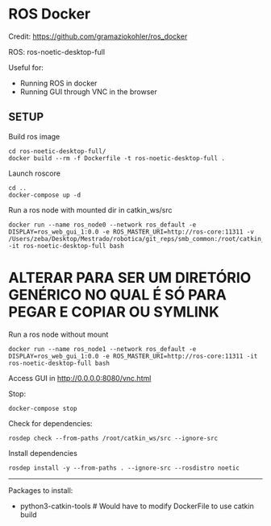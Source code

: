 # ROS Docker

Credit: https://github.com/gramaziokohler/ros_docker

ROS: ros-noetic-desktop-full

Useful for:
- Running ROS in docker
- Running GUI through VNC in the browser


## SETUP

Build ros image
```
cd ros-noetic-desktop-full/
docker build --rm -f Dockerfile -t ros-noetic-desktop-full .
```

Launch roscore
```
cd ..
docker-compose up -d
```

Run a ros node with mounted dir in catkin_ws/src
```
docker run --name ros_node0 --network ros_default -e DISPLAY=ros_web_gui_1:0.0 -e ROS_MASTER_URI=http://ros-core:11311 -v /Users/zeba/Desktop/Mestrado/robotica/git_reps/smb_common:/root/catkin_ws/src/smb_common -it ros-noetic-desktop-full bash
```
# ALTERAR  PARA SER UM DIRETÓRIO GENÉRICO NO QUAL É SÓ PARA PEGAR E COPIAR OU SYMLINK

Run a ros node without mount
```
docker run --name ros_node1 --network ros_default -e DISPLAY=ros_web_gui_1:0.0 -e ROS_MASTER_URI=http://ros-core:11311 -it ros-noetic-desktop-full bash
```

Access GUI in http://0.0.0.0:8080/vnc.html

Stop:
```
docker-compose stop
```

Check for dependencies:
```
rosdep check --from-paths /root/catkin_ws/src --ignore-src
```
Install dependencies
```
rosdep install -y --from-paths . --ignore-src --rosdistro noetic
```

---
Packages to install:
- python3-catkin-tools # Would have to modify DockerFile to use catkin build
